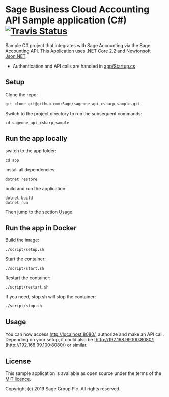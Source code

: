 # Sage Business Cloud Accounting API Sample application (C#) [![Travis Status](https://travis-ci.org/Sage/sageone_api_csharp_sample.svg?branch=master)](https://travis-ci.org/github/Sage/sageone_api_csharp_sample)

Sample C# project that integrates with Sage Accounting via the Sage Accounting API. This Application uses .NET Core 2.2 and [Newtonsoft Json.NET](https://github.com/JamesNK/Newtonsoft.Json).

* Authentication and API calls are handled in [app/Startup.cs](app/Startup.cs)

## Setup

Clone the repo:

`git clone git@github.com:Sage/sageone_api_csharp_sample.git`

Switch to the project directory to run the subsequent commands:

```
cd sageone_api_csharp_sample
```

## Run the app locally

switch to the app folder:

```
cd app
```

install all dependencies:

```
dotnet restore
```

build and run the application:

```
dotnet build
dotnet run
```

Then jump to the section [Usage](#Usage).

## Run the app in Docker

Build the image:

```
./script/setup.sh
```

Start the container:

```
./script/start.sh
```

Restart the container:

```
./script/restart.sh
```

If you need, stop.sh will stop the container:

```
./script/stop.sh
```

## Usage

You can now access [http://localhost:8080/](http://localhost:8080/), authorize and make an API call. Depending on your setup, it could also be [http://192.168.99.100:8080/](http://192.168.99.100:8080/) or similar.

## License

This sample application is available as open source under the terms of the
[MIT licence](LICENSE).

Copyright (c) 2019 Sage Group Plc. All rights reserved.
